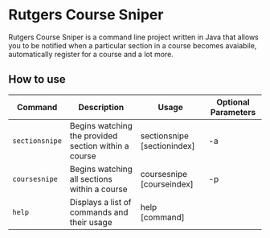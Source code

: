 <h1>Rutgers Course Sniper</h1>

Rutgers Course Sniper is a command line project written in Java that allows you to be notified when a particular section in a course becomes avaiabile, automatically register for a course and a lot more.

<h2>How to use</h2>



| Command | Description | Usage | Optional Parameters
| --- | --- | --- | ---
| `sectionsnipe` | Begins watching the provided section within a course | sectionsnipe [sectionindex] | -a
| `coursesnipe` | Begins watching all sections within a course  | coursesnipe [courseindex] | -p
| `help` | Displays a list of commands and their usage | help [command] | 
